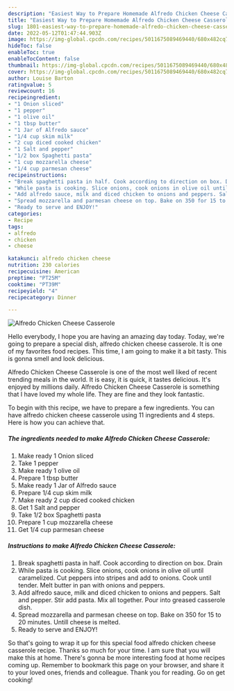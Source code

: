 ```yaml
---
description: "Easiest Way to Prepare Homemade Alfredo Chicken Cheese Casserole"
title: "Easiest Way to Prepare Homemade Alfredo Chicken Cheese Casserole"
slug: 1801-easiest-way-to-prepare-homemade-alfredo-chicken-cheese-casserole
date: 2022-05-12T01:47:44.903Z
image: https://img-global.cpcdn.com/recipes/5011675089469440/680x482cq70/alfredo-chicken-cheese-casserole-recipe-main-photo.jpg
hideToc: false
enableToc: true
enableTocContent: false
thumbnail: https://img-global.cpcdn.com/recipes/5011675089469440/680x482cq70/alfredo-chicken-cheese-casserole-recipe-main-photo.jpg
cover: https://img-global.cpcdn.com/recipes/5011675089469440/680x482cq70/alfredo-chicken-cheese-casserole-recipe-main-photo.jpg
author: Louise Barton
ratingvalue: 5
reviewcount: 16
recipeingredient:
- "1 Onion sliced"
- "1 pepper"
- "1 olive oil"
- "1 tbsp butter"
- "1 Jar of Alfredo sauce"
- "1/4 cup skim milk"
- "2 cup diced cooked chicken"
- "1 Salt and pepper"
- "1/2 box Spaghetti pasta"
- "1 cup mozzarella cheese"
- "1/4 cup parmesan cheese"
recipeinstructions:
- "Break spaghetti pasta in half. Cook according to direction on box. Drain"
- "While pasta is cooking. Slice onions, cook onions in olive oil until caramelized. Cut peppers into stripes and add to onions. Cook until tender. Melt butter in pan with onions and peppers."
- "Add alfredo sauce, milk and diced chicken to onions and peppers. Salt and pepper. Stir add pasta. Mix all together. Pour into greased casserole dish."
- "Spread mozzarella and parmesan cheese on top. Bake on 350 for 15 to 20 minutes. Untill cheese is melted."
- "Ready to serve and ENJOY!"
categories:
- Recipe
tags:
- alfredo
- chicken
- cheese

katakunci: alfredo chicken cheese 
nutrition: 230 calories
recipecuisine: American
preptime: "PT25M"
cooktime: "PT39M"
recipeyield: "4"
recipecategory: Dinner

---
```



![Alfredo Chicken Cheese Casserole](https://img-global.cpcdn.com/recipes/5011675089469440/680x482cq70/alfredo-chicken-cheese-casserole-recipe-main-photo.jpg)

Hello everybody, I hope you are having an amazing day today. Today, we're going to prepare a special dish, alfredo chicken cheese casserole. It is one of my favorites food recipes. This time, I am going to make it a bit tasty. This is gonna smell and look delicious.



Alfredo Chicken Cheese Casserole is one of the most well liked of recent trending meals in the world. It is easy, it is quick, it tastes delicious. It's enjoyed by millions daily. Alfredo Chicken Cheese Casserole is something that I have loved my whole life. They are fine and they look fantastic.


To begin with this recipe, we have to prepare a few ingredients. You can have alfredo chicken cheese casserole using 11 ingredients and 4 steps. Here is how you can achieve that.

<!--inarticleads1-->

##### The ingredients needed to make Alfredo Chicken Cheese Casserole:

1. Make ready 1 Onion sliced
1. Take 1 pepper
1. Make ready 1 olive oil
1. Prepare 1 tbsp butter
1. Make ready 1 Jar of Alfredo sauce
1. Prepare 1/4 cup skim milk
1. Make ready 2 cup diced cooked chicken
1. Get 1 Salt and pepper
1. Take 1/2 box Spaghetti pasta
1. Prepare 1 cup mozzarella cheese
1. Get 1/4 cup parmesan cheese




<!--inarticleads2-->

##### Instructions to make Alfredo Chicken Cheese Casserole:

1. Break spaghetti pasta in half. Cook according to direction on box. Drain
1. While pasta is cooking. Slice onions, cook onions in olive oil until caramelized. Cut peppers into stripes and add to onions. Cook until tender. Melt butter in pan with onions and peppers.
1. Add alfredo sauce, milk and diced chicken to onions and peppers. Salt and pepper. Stir add pasta. Mix all together. Pour into greased casserole dish.
1. Spread mozzarella and parmesan cheese on top. Bake on 350 for 15 to 20 minutes. Untill cheese is melted.
1. Ready to serve and ENJOY!



So that's going to wrap it up for this special food alfredo chicken cheese casserole recipe. Thanks so much for your time. I am sure that you will make this at home. There's gonna be more interesting food at home recipes coming up. Remember to bookmark this page on your browser, and share it to your loved ones, friends and colleague. Thank you for reading. Go on get cooking!
